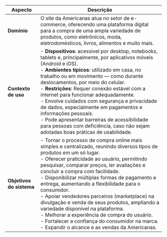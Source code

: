 | **Aspecto**            | **Descrição** |
|------------------------|---------------|
| **Domínio**            | O site da Americanas atua no setor de e-commerce, oferecendo uma plataforma digital para a compra de uma ampla variedade de produtos, como eletrônicos, moda, eletrodomésticos, livros, alimentos e muito mais. |
| **Contexto de uso**    | - **Dispositivos**: acessível por desktop, notebooks, tablets e, principalmente, por aplicativos móveis (Android e iOS).<br>- **Ambientes típicos**: utilizado em casa, no trabalho ou em movimento — como durante deslocamentos, por meio do celular.<br>- **Restrições**: Requer conexão estável com a internet para funcionar adequadamente.<br>- Envolve cuidados com segurança e privacidade de dados, especialmente em pagamentos e informações pessoais.<br>- Pode apresentar barreiras de acessibilidade para pessoas com deficiência, caso não sejam adotadas boas práticas de usabilidade. |
| **Objetivos do sistema** | - Tornar o processo de compra online mais simples e centralizado, reunindo diversos tipos de produtos em um só lugar.<br>- Oferecer praticidade ao usuário, permitindo pesquisar, comparar preços, ler avaliações e concluir a compra com facilidade.<br>- Disponibilizar múltiplas formas de pagamento e entrega, aumentando a flexibilidade para o consumidor.<br>- Apoiar vendedores parceiros (marketplace) na divulgação e venda de seus produtos, ampliando a variedade disponível na plataforma.<br>- Melhorar a experiência de compra do usuário.<br>- Fortalecer a confiança do consumidor na marca.<br>- Expandir o alcance e as vendas da Americanas. |

